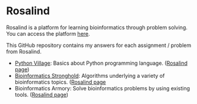 
Rosalind
========

Rosalind is a platform for learning bioinformatics through problem solving.
You can access the platform [here](https://rosalind.info/).

This GitHub repository contains my answers for each assignment / problem from Rosalind.

* [Python Village](https://github.com/suzyeiko/rosalind/tree/main/python_village): Basics about Python programming language. ([Rosalind page](https://rosalind.info/problems/list-view/?location=python-village))
* [Bioinformatics Stronghold](https://github.com/suzyeiko/rosalind/tree/main/bioinformatics_stronghold): Algorithms underlying a variety of bioinformatics topics. ([Rosalind page](https://rosalind.info/problems/list-view/)
* Bioinformatics Armory: Solve bioinformatics problems by using existing tools. ([Rosalind page](https://rosalind.info/problems/list-view/?location=bioinformatics-armory))
